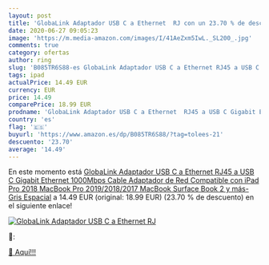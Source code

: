 ```yaml
---
layout: post
title: 'GlobaLink Adaptador USB C a Ethernet  RJ con un 23.70 % de descuento'
date: 2020-06-27 09:05:23
image: 'https://m.media-amazon.com/images/I/41AeZxm5IwL._SL200_.jpg'
comments: true
category: ofertas
author: ring
slug: 'B085TR6S88-es GlobaLink Adaptador USB C a Ethernet RJ45 a USB C Gigabit...'
tags: ipad
actualPrice: 14.49 EUR
currency: EUR
price: 14.49
comparePrice: 18.99 EUR
prodname: 'GlobaLink Adaptador USB C a Ethernet  RJ45 a USB C Gigabit Ethernet 1000Mbps Cable Adaptador de Red  Compatible con iPad Pro 2018 MacBook Pro 2019/2018/2017 MacBook Surface Book 2 y más-Gris Espacial'
country: 'es'
flag: '🇪🇸'
buyurl: 'https://www.amazon.es/dp/B085TR6S88/?tag=tolees-21'
descuento: '23.70'
average: '14.49'
---
```


En este momento está [GlobaLink Adaptador USB C a Ethernet  RJ45 a USB C Gigabit Ethernet 1000Mbps Cable Adaptador de Red  Compatible con iPad Pro 2018 MacBook Pro 2019/2018/2017 MacBook Surface Book 2 y más-Gris Espacial](https://www.amazon.es/dp/B085TR6S88/?tag=tolees-21) a 14.49 EUR (original: 18.99 EUR) (23.70 %  de descuento) en el siguiente enlace!

[![GlobaLink Adaptador USB C a Ethernet  RJ](https://m.media-amazon.com/images/I/41AeZxm5IwL._SL200_.jpg)](https://www.amazon.es/dp/B085TR6S88/?tag=tolees-21)

🔎:


[🛒 Aquí!!!](https://www.amazon.es/dp/B085TR6S88/?tag=tolees-21)
